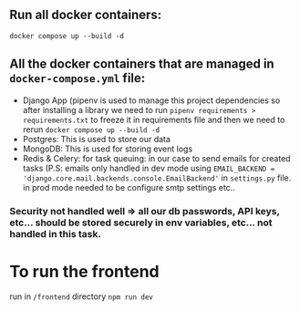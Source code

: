 

## Run all docker containers: 
`docker compose up --build -d`

## All the docker containers that are managed in `docker-compose.yml` file:
- Django App (pipenv is used to manage this project dependencies so after installing a library we need to run `pipenv requirements > requirements.txt` to freeze it in requirements file and then we need to rerun `docker compose up --build -d`
- Postgres: This is used to store our data
- MongoDB: This is used for storing event logs
- Redis & Celery: for task queuing: in our case to send emails for created tasks
  (P.S: emails only handled in dev mode using `EMAIL_BACKEND = 'django.core.mail.backends.console.EmailBackend'` in `settings.py` file. in prod mode needed to be configure smtp settings etc..

### Security not handled well => all our db passwords, API keys, etc... should be stored securely in env variables, etc... not handled in this task.



# To run the frontend 

run in `/frontend` directory `npm run dev`
